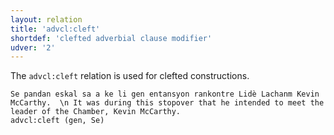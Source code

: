 ```yaml
---
layout: relation
title: 'advcl:cleft'
shortdef: 'clefted adverbial clause modifier'
udver: '2'
---
```


The `advcl:cleft` relation is used for clefted constructions.


~~~ sdparse
Se pandan eskal sa a ke li gen entansyon rankontre Lidè Lachanm Kevin McCarthy.  \n It was during this stopover that he intended to meet the leader of the Chamber, Kevin McCarthy.
advcl:cleft (gen, Se)
~~~


<!-- Interlanguage links updated Po 6. listopadu 2023, 21:42:17 CET -->
